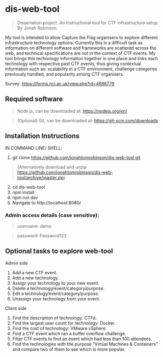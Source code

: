 # dis-web-tool

> Dissertation project. An instructional tool for CTF infrastructure setup. By Jonah Robinson.

My tool is intended to allow Capture the Flag organisers to explore different infrastructure technology options. Currently this is a difficult task as information on different software and frameworks are scattered across the web, and technical specifications are not in the context of CTF events. My tool brings this technology information together in one place and links each technology with respective past CTF events, thus giving contextual information such as: scalability in a CTF environment, challenge categories previously handled, and popularity among CTF organisers.

Survey: https://forms.ncl.ac.uk/view.php?id=4686779

## Required software

>Node.js, can be downloaded at: https://nodejs.org/en/

>(Optional) Git, can be downloaded at: https://git-scm.com/downloads

## Installation Instructions

IN COMMAND LINE/ SHELL:
1. git clone https://github.com/jonahtomrobinson/dis-web-tool.git 
>(Alternatively download and unzip https://github.com/jonahtomrobinson/dis-web-tool/archive/master.zip)
2. cd dis-web-tool
3. npm install
4. npm run dev
5. Navigate to http://localhost:8080/

### Admin access details (case sensitive):

>username: demo

>password: Password123

## Optional tasks to explore web-tool

Admin side
1)	Add a new CTF event.
2)	Add a new technology.
3)	Assign your technology to your new event.
4)	Delete a technology/event/category/purpose.
5)	Edit a technology/event/category/purpose.
6)	Unassign your technology from your event.

Client side
1)	Find the description of technology: CTFd.
2)	Find the largest user count for technology: Docker.
3)	Find the cost of technology: VMware vSphere.
4)	Find a CTF event which ran a buffer overflow challenge.
5)	Filter CTF events to find an event which had less than 100 attendees.
6)	Find the technologies with the purpose “Virtual Machines & Containers” and compare two of them to see which is more popular.


